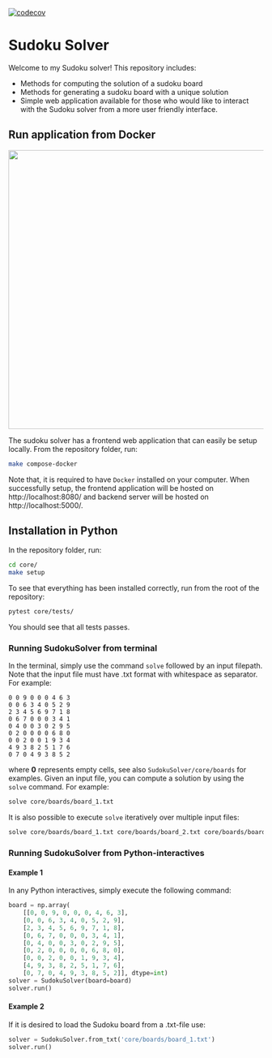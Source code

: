 [![codecov](https://codecov.io/gh/Sche7/SudokuSolver/branch/main/graph/badge.svg?token=JCXICBPNVZ)](https://codecov.io/gh/Sche7/SudokuSolver)


# Sudoku Solver

Welcome to my Sudoku solver! This repository includes:
- Methods for computing the solution of a sudoku board
- Methods for generating a sudoku board with a unique solution
- Simple web application available for those who would like to interact with the Sudoku solver from a more user friendly interface.

## Run application from Docker

<p align="center">
<img src="https://user-images.githubusercontent.com/51048135/211206224-7554e2a1-b882-410d-ab6b-148f5092bf4f.gif" width="550"/>
</p>

The sudoku solver has a frontend web application that can easily be setup locally. From the repository folder, run:
```bash
make compose-docker
```
Note that, it is required to have `Docker` installed on your computer. When successfully setup, the frontend application will be hosted on http://localhost:8080/ and backend server will be hosted on http://localhost:5000/.

## Installation in Python
In the repository folder, run:<br>
```bash
cd core/
make setup
```

To see that everything has been installed correctly, run from the root of the repository:<br>
```bash
pytest core/tests/
```
You should see that all tests passes.

### Running SudokuSolver from terminal
In the terminal, simply use the command <code>solve</code> followed by an input filepath. Note that the input file must have .txt format with whitespace as separator. For example: <br>
```
0 0 9 0 0 0 4 6 3
0 0 6 3 4 0 5 2 9
2 3 4 5 6 9 7 1 8
0 6 7 0 0 0 3 4 1
0 4 0 0 3 0 2 9 5
0 2 0 0 0 0 6 8 0
0 0 2 0 0 1 9 3 4
4 9 3 8 2 5 1 7 6
0 7 0 4 9 3 8 5 2
```
where <strong>0</strong> represents empty cells, see also `SudokuSolver/core/boards` for examples. Given an input file, you can compute a solution by using the `solve` command. For example:<br>
```bash
solve core/boards/board_1.txt
```

It is also possible to execute <code>solve</code> iteratively over multiple input files:<br>
```bash
solve core/boards/board_1.txt core/boards/board_2.txt core/boards/board_3.txt
```

### Running SudokuSolver from Python-interactives
#### Example 1
In any Python interactives, simply execute the following command:<br>
```python
board = np.array(
    [[0, 0, 9, 0, 0, 0, 4, 6, 3],
    [0, 0, 6, 3, 4, 0, 5, 2, 9],
    [2, 3, 4, 5, 6, 9, 7, 1, 8],
    [0, 6, 7, 0, 0, 0, 3, 4, 1],
    [0, 4, 0, 0, 3, 0, 2, 9, 5],
    [0, 2, 0, 0, 0, 0, 6, 8, 0],
    [0, 0, 2, 0, 0, 1, 9, 3, 4],
    [4, 9, 3, 8, 2, 5, 1, 7, 6],
    [0, 7, 0, 4, 9, 3, 8, 5, 2]], dtype=int)
solver = SudokuSolver(board=board)
solver.run()
```
#### Example 2
If it is desired to load the Sudoku board from a .txt-file use:<br>
```python
solver = SudokuSolver.from_txt('core/boards/board_1.txt')
solver.run()
```
